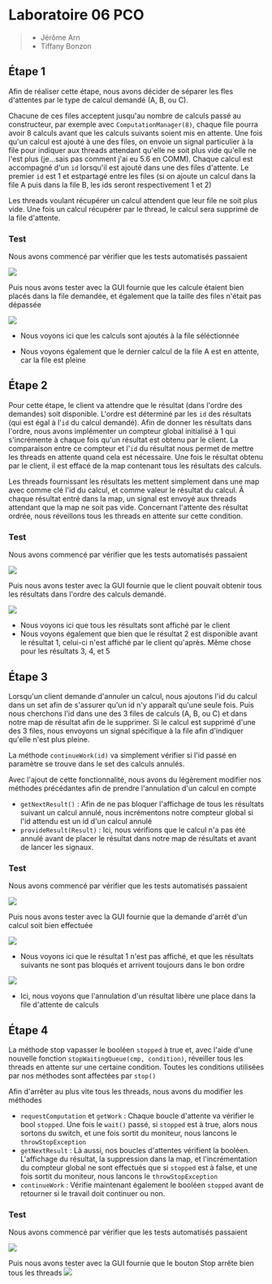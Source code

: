 # Laboratoire 06 PCO

> - Jérôme Arn 
>- Tiffany Bonzon

## Étape 1

Afin de réaliser cette étape, nous avons décider de séparer les fles d'attentes par le type de calcul demandé (A, B, ou C). 

Chacune de ces files acceptent jusqu'au nombre de calculs passé au constructeur, par exemple avec `ComputationManager(8)`, chaque file pourra avoir 8 calculs avant que les calculs suivants soient mis en attente. Une fois qu'un calcul est ajouté à une des files, on envoie un signal particulier à la file pour indiquer aux threads attendant qu'elle ne soit plus vide qu'elle ne l'est plus (je...sais pas comment j'ai eu 5.6 en COMM). Chaque calcul est accompagné d'un `id` lorsqu'il est ajouté dans une des files d'attente. Le premier `id` est 1 et estpartagé entre les files (si on ajoute un calcul dans la file A puis dans la file B, les ids seront respectivement 1 et 2)

Les threads voulant récupérer un calcul attendent que leur file ne soit plus vide. Une fois un calcul récupérer par le thread, le calcul sera supprimé de la file d'attente.

### Test

Nous avons commencé par vérifier que les tests automatisés passaient 

![](./images/tests1.png)

Puis nous avons tester avec la GUI fournie que les calcule étaient bien placés dans la file demandée, et également que la taille des files n'était pas dépassée

![](./images/etape1File.png)

- Nous voyons ici que les calculs sont ajoutés à la file séléctionnée

- Nous voyons également que le dernier calcul de la file A est en attente, car la file est pleine

## Étape 2 

Pour cette étape, le client va attendre que le résultat (dans l'ordre des demandes) soit disponible. L'ordre est déterminé par les `id` des résultats (qui est égal à l'`id` du calcul demandé). Afin de donner les résultats dans l'ordre, nous avons implémenter un compteur global initialisé à 1 qui s'incrémente à chaque fois qu'un résultat est obtenu par le client. La comparaison entre ce compteur et l'`id` du résultat nous permet de mettre les threads en attente quand cela est nécessaire. Une fois le résultat obtenu par le client, il est effacé de la map contenant tous les résultats des calculs.

Les threads fournissant les résultats les mettent simplement dans une map avec comme clé l'id du calcul, et comme valeur le résultat du calcul. Ã chaque résultat entré dans la map, un signal est envoyé aux threads attendant que la map ne soit pas vide. Concernant l'attente des résultat ordrée, nous réveillons tous les threads en attente sur cette condition.

### Test

Nous avons commencé par vérifier que les tests automatisés passaient 

![](./images/tests2.png)

Puis nous avons tester avec la GUI fournie que le client pouvait obtenir tous les résultats dans l'ordre des calculs demandé.

![](./images/etape2Ordre.png)

- Nous voyons ici que tous les résultats sont affiché par le client
- Nous voyons également que bien que le résultat 2 est disponible avant le résultat 1, celui-ci n'est affiché par le client qu'après. Même chose pour les résultats 3, 4, et 5

## Étape 3 

Lorsqu'un client demande d'annuler un calcul, nous ajoutons l'id du calcul dans un set afin de s'assurer qu'un id n'y apparaît qu'une seule fois. Puis nous cherchons l'id dans une des 3 files de calculs (A, B, ou C) et dans notre map de résultat afin de le supprimer. Si le calcul est supprimé d'une des 3 files, nous envoyons un signal spécifique à la file afin d'indiquer qu'elle n'est plus pleine.

La méthode `continueWork(id)` va simplement vérifier si l'id passé en paramètre se trouve dans le set des calculs annulés.

Avec l'ajout de cette fonctionnalité, nous avons du légèrement modifier nos méthodes précédantes afin de prendre l'annulation d'un calcul en compte

- `getNextResult()` : Afin de ne pas bloquer l'affichage de tous les résultats suivant un calcul annulé, nous incrémentons notre compteur global si l'id attendu est un id d'un calcul annulé
- `provideResult(Result)` : Ici, nous vérifions que le calcul n'a pas été annulé avant de placer le résultat dans notre map de résultats et avant de lancer les signaux.

### Test

Nous avons commencé par vérifier que les tests automatisés passaient 

![](./images/tests3.png)

Puis nous avons tester avec la GUI fournie que la demande d'arrêt d'un calcul soit bien effectuée

![](./images/etape3AbortRes.png)

- Nous voyons ici que le résultat 1 n'est pas affiché, et que les résultats suivants ne sont pas bloqués et arrivent toujours dans le bon ordre

![](./images/etape3AbortFile.png)

- Ici, nous voyons que l'annulation d'un résultat libère une place dans la file d'attente de calculs

## Étape 4 

La méthode stop vapasser le booléen `stopped` à true et, avec l'aide d'une nouvelle fonction `stopWaitingQueue(cmp, condition)`, réveiller tous les threads en attente sur une certaine condition. Toutes les conditions utilisées par nos méthodes sont affectées par `stop()`

Afin d'arrêter au plus vite tous les threads, nous avons du modifier les méthodes

- `requestComputation` et `getWork` : Chaque boucle d'attente va vérifier le bool `stopped`. Une fois le `wait()` passé, si `stopped` est à true, alors nous sortons du switch, et une fois sortit du moniteur, nous lancons le `throwStopException`
- `getNextResult` : Là aussi, nos boucles d'attentes vérifient la booléen. L'affichage du résultat, la suppression dans la map, et l'incrémentation du compteur global ne sont effectués que si `stopped` est à false, et une fois sortit du moniteur, nous lancons le `throwStopException`
- `continueWork` : Vérifie maintenant également le booléen `stopped` avant de retourner si le travail doit continuer ou non.

### Test

Nous avons commencé par vérifier que les tests automatisés passaient 

![](./images/tests4.png)

Puis nous avons tester avec la GUI fournie que le bouton Stop arrête bien tous les threads
![](./images/etape4Stop.png)